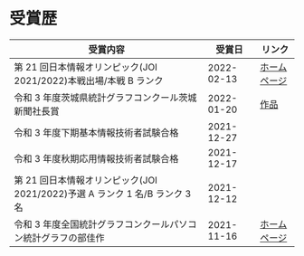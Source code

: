 # 受賞歴

| 受賞内容                                                                    | 受賞日     | リンク                                                                                                  |
| --------------------------------------------------------------------------- | ---------- | ------------------------------------------------------------------------------------------------------- |
| 第 21 回日本情報オリンピック(JOI 2021/2022)本戦出場/本戦 B ランク           | 2022-02-13 | [ホームページ](https://www.ioi-jp.org/)                                                                 |
| 令和 3 年度茨城県統計グラフコンクール茨城新聞社長賞                         | 2022-01-20 | [作品](https://www.pref.ibaraki.jp/kikaku/tokei/fukyu/tokei/kids/graph/graph2021/sakuhin1.html#ibaraki) |
| 令和 3 年度下期基本情報技術者試験合格                                       | 2021-12-27 |                                                                                                         |
| 令和 3 年度秋期応用情報技術者試験合格                                       | 2021-12-17 |                                                                                                         |
| 第 21 回日本情報オリンピック(JOI 2021/2022)予選 A ランク 1 名/B ランク 3 名 | 2021-12-12 |                                                                                                         |
| 令和 3 年度全国統計グラフコンクールパソコン統計グラフの部佳作               | 2021-11-16 | [ホームページ](https://www.sinfonica.or.jp/tokei/graph/g69/list_6.html)                                 |
